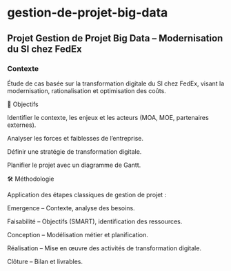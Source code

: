 # gestion-de-projet-big-data

## Projet Gestion de Projet Big Data – Modernisation du SI chez FedEx
### Contexte

Étude de cas basée sur la transformation digitale du SI chez FedEx, visant la modernisation, rationalisation et optimisation des coûts.

🎯 Objectifs

Identifier le contexte, les enjeux et les acteurs (MOA, MOE, partenaires externes).

Analyser les forces et faiblesses de l’entreprise.

Définir une stratégie de transformation digitale.

Planifier le projet avec un diagramme de Gantt.

🛠️ Méthodologie

Application des étapes classiques de gestion de projet :

Emergence – Contexte, analyse des besoins.

Faisabilité – Objectifs (SMART), identification des ressources.

Conception – Modélisation métier et planification.

Réalisation – Mise en œuvre des activités de transformation digitale.

Clôture – Bilan et livrables.
